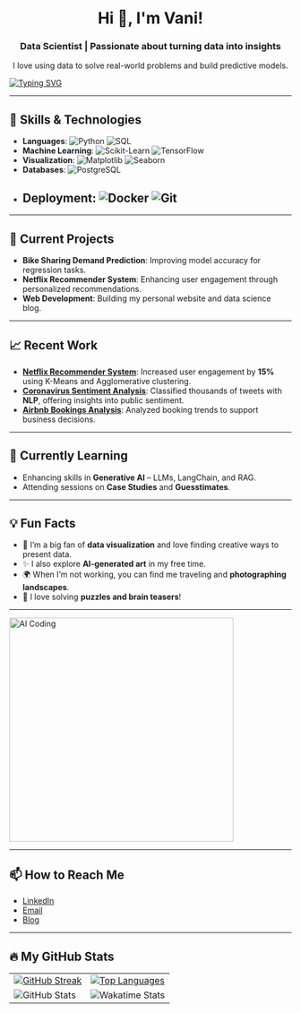 <h1 align="center">Hi 👋, I'm Vani!</h1>
<h3 align="center">Data Scientist | Passionate about turning data into insights</h3>

<p align="center">I love using data to solve real-world problems and build predictive models.</p>

<!-- Coding GIF -->
<!--<img align="right" alt="Coding" width="400" src="https://media.giphy.com/media/qgQUggAC3Pfv687qPC/giphy.gif" />-->

[![Typing SVG](https://readme-typing-svg.herokuapp.com?color=0D8ABC&lines=Turning+Data+into+Decisions...;Data+Science+%7C+Python+%7C+Machine+Learning)](https://git.io/typing-svg)

---

## 🚀 Skills & Technologies

- **Languages**: ![Python](https://img.shields.io/badge/Python-3776AB?style=flat&logo=python&logoColor=white) ![SQL](https://img.shields.io/badge/SQL-336791?style=flat&logo=postgresql&logoColor=white)
- **Machine Learning**: ![Scikit-Learn](https://img.shields.io/badge/Scikit--Learn-F7931E?style=flat&logo=scikit-learn&logoColor=white) ![TensorFlow](https://img.shields.io/badge/TensorFlow-FF6F00?style=flat&logo=tensorflow&logoColor=white)
- **Visualization**: ![Matplotlib](https://img.shields.io/badge/Matplotlib-008080?style=flat&logo=python&logoColor=white) ![Seaborn](https://img.shields.io/badge/Seaborn-4C4C4C?style=flat&logo=python&logoColor=white)
- **Databases**: ![PostgreSQL](https://img.shields.io/badge/PostgreSQL-336791?style=flat&logo=postgresql&logoColor=white)
- **Deployment**: ![Docker](https://img.shields.io/badge/Docker-2496ED?style=flat&logo=docker&logoColor=white) ![Git](https://img.shields.io/badge/Git-F05032?style=flat&logo=git&logoColor=white)
  ---
<!-- Data science GIF -->
<!-- <img align="left" alt="Data Science" width="300" src="https://media.giphy.com/media/LMcB8XospGZO8UQq87/giphy.gif" />-->

---

## 🎯 Current Projects

- **Bike Sharing Demand Prediction**: Improving model accuracy for regression tasks.
- **Netflix Recommender System**: Enhancing user engagement through personalized recommendations.
- **Web Development**: Building my personal website and data science blog.

---

## 📈 Recent Work

- **[Netflix Recommender System](#)**: Increased user engagement by **15%** using K-Means and Agglomerative clustering.
- **[Coronavirus Sentiment Analysis](#)**: Classified thousands of tweets with **NLP**, offering insights into public sentiment.
- **[Airbnb Bookings Analysis](#)**: Analyzed booking trends to support business decisions.

---
## 🌱 Currently Learning

- Enhancing skills in **Generative AI** – LLMs, LangChain, and RAG.
- Attending sessions on **Case Studies** and **Guesstimates**.
---

## 💡 Fun Facts

- 🎨 I’m a big fan of **data visualization** and love finding creative ways to present data.
- ✨ I also explore **AI-generated art** in my free time.
- 🌍 When I’m not working, you can find me traveling and **photographing landscapes**.
- 🧩 I love solving **puzzles and brain teasers**!

---

<!-- AI GIF -->
<img align="center" alt="AI Coding" width="400" src="https://media.giphy.com/media/hpXdHPfFI5wTABdDx9/giphy.gif" />

---
## 📫 How to Reach Me

- [LinkedIn](https://www.linkedin.com/in/vani-bhatt-b8a69a79/)
- [Email](mailto:your.email@example.com)
- [Blog](#)

---

## 🔥 My GitHub Stats
<table align="center">
  <tr>
    <td>
      <a href="https://git.io/streak-stats">
        <img src="http://github-readme-streak-stats.herokuapp.com?user=vani89570&theme=dark&background=000000" alt="GitHub Streak"/>
      </a>
    </td>
    <td>
      <a href="https://github.com/anuraghazra/github-readme-stats">
        <img src="https://github-readme-stats.vercel.app/api/top-langs/?username=vani89570&theme=vision-friendly-dark" alt="Top Languages"/>
      </a>
    </td>
  </tr>
  <tr>
    <td>
      <img src="https://github-readme-stats.vercel.app/api?username=vani89570&show_icons=true&theme=dark&hide=issues&count_private=true" alt="GitHub Stats"/>
    </td>
    <td>
      <img src="https://github-readme-stats.vercel.app/api/wakatime?username=vanib_045&theme=dark&background=00000" alt="Wakatime Stats"/>
    </td>
  </tr>
</table>
